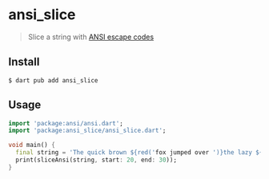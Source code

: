 # ansi_slice

> Slice a string with [ANSI escape codes](https://en.wikipedia.org/wiki/ANSI_escape_code#Colors_and_Styles)

## Install

```
$ dart pub add ansi_slice
```

## Usage

```dart
import 'package:ansi/ansi.dart';
import 'package:ansi_slice/ansi_slice.dart';

void main() {
  final string = 'The quick brown ${red('fox jumped over ')}the lazy ${green('dog and then ran away with the unicorn.')}';
  print(sliceAnsi(string, start: 20, end: 30));
}

```
